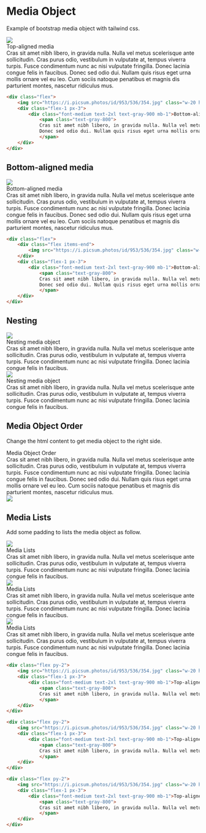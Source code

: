# Media Object

Example of bootstrap media object with tailwind css.

<div class="flex">
    <img src="https://i.picsum.photos/id/953/536/354.jpg" class="w-20 h-20">
    <div class="flex-1 px-3">
        <div class="font-medium text-2xl text-gray-900 mb-1">Top-aligned media</div>
            <span class="text-gray-800">
            Cras sit amet nibh libero, in gravida nulla. Nulla vel metus scelerisque ante sollicitudin. Cras purus odio, vestibulum in vulputate at, tempus viverra turpis. Fusce condimentum nunc ac nisi vulputate fringilla. Donec lacinia congue felis in faucibus.
            Donec sed odio dui. Nullam quis risus eget urna mollis ornare vel eu leo. Cum sociis natoque penatibus et magnis dis parturient montes, nascetur ridiculus mus.
            </span>
    </div>
</div>

```html
<div class="flex">
    <img src="https://i.picsum.photos/id/953/536/354.jpg" class="w-20 h-20">
    <div class="flex-1 px-3">
        <div class="font-medium text-2xl text-gray-900 mb-1">Bottom-aligned media</div>
            <span class="text-gray-800">
            Cras sit amet nibh libero, in gravida nulla. Nulla vel metus scelerisque ante sollicitudin. Cras purus odio, vestibulum in vulputate at, tempus viverra turpis. Fusce condimentum nunc ac nisi vulputate fringilla. Donec lacinia congue felis in faucibus.
            Donec sed odio dui. Nullam quis risus eget urna mollis ornare vel eu leo. Cum sociis natoque penatibus et magnis dis parturient montes, nascetur ridiculus mus.
            </span>
    </div>
</div>
```

## Bottom-aligned media

<div class="flex my-4">
    <div class="flex items-end">
        <img src="https://i.picsum.photos/id/953/536/354.jpg" class="w-20 h-20">
    </div>
    <div class="flex-1 px-3">
        <div class="font-medium text-2xl text-gray-900 mb-1">Bottom-aligned media</div>
            <span class="text-gray-800">
            Cras sit amet nibh libero, in gravida nulla. Nulla vel metus scelerisque ante sollicitudin. Cras purus odio, vestibulum in vulputate at, tempus viverra turpis. Fusce condimentum nunc ac nisi vulputate fringilla. Donec lacinia congue felis in faucibus.
            Donec sed odio dui. Nullam quis risus eget urna mollis ornare vel eu leo. Cum sociis natoque penatibus et magnis dis parturient montes, nascetur ridiculus mus.
            </span>
    </div>
</div>

```html
<div class="flex">
    <div class="flex items-end">
        <img src="https://i.picsum.photos/id/953/536/354.jpg" class="w-20 h-20">
    </div>
    <div class="flex-1 px-3">
        <div class="font-medium text-2xl text-gray-900 mb-1">Bottom-aligned media</div>
            <span class="text-gray-800">
            Cras sit amet nibh libero, in gravida nulla. Nulla vel metus scelerisque ante sollicitudin. Cras purus odio, vestibulum in vulputate at, tempus viverra turpis. Fusce condimentum nunc ac nisi vulputate fringilla. Donec lacinia congue felis in faucibus.
            Donec sed odio dui. Nullam quis risus eget urna mollis ornare vel eu leo. Cum sociis natoque penatibus et magnis dis parturient montes, nascetur ridiculus mus.
            </span>
    </div>
</div>
```

## Nesting
<div class="flex py-2">
    <img src="https://i.picsum.photos/id/953/536/354.jpg" class="w-20 h-20">
    <div class="flex-1 px-3">
        <div class="font-medium text-2xl text-gray-900 mb-1">Nesting media object</div>
            <span class="text-gray-800">
            Cras sit amet nibh libero, in gravida nulla. Nulla vel metus scelerisque ante sollicitudin. Cras purus odio, vestibulum in vulputate at, tempus viverra turpis. Fusce condimentum nunc ac nisi vulputate fringilla. Donec lacinia congue felis in faucibus.
            </span>
            <div class="flex py-2">
                <img src="https://i.picsum.photos/id/953/536/354.jpg" class="w-20 h-20">
                <div class="flex-1 px-3">
                    <div class="font-medium text-2xl text-gray-900 mb-1">Nesting media object</div>
                        <span class="text-gray-800">
                        Cras sit amet nibh libero, in gravida nulla. Nulla vel metus scelerisque ante sollicitudin. Cras purus odio, vestibulum in vulputate at, tempus viverra turpis. Fusce condimentum nunc ac nisi vulputate fringilla. Donec lacinia congue felis in faucibus.
                        </span>
                </div>
            </div>
    </div>
</div>


## Media Object Order
Change the html content to get media object to the right side.
<div class="flex">
    <div class="flex-1 pr-2">
        <div class="font-medium text-2xl text-gray-900 mb-1">Media Object Order</div>
            <span class="text-gray-800">
            Cras sit amet nibh libero, in gravida nulla. Nulla vel metus scelerisque ante sollicitudin. Cras purus odio, vestibulum in vulputate at, tempus viverra turpis. Fusce condimentum nunc ac nisi vulputate fringilla. Donec lacinia congue felis in faucibus.
            Donec sed odio dui. Nullam quis risus eget urna mollis ornare vel eu leo. Cum sociis natoque penatibus et magnis dis parturient montes, nascetur ridiculus mus.
            </span>
    </div>
    <img src="https://i.picsum.photos/id/953/536/354.jpg" class="w-20 h-20">
</div>

## Media Lists
Add some padding to lists the media object as follow.

<div class="flex py-2">
    <img src="https://i.picsum.photos/id/953/536/354.jpg" class="w-20 h-20">
    <div class="flex-1 px-3">
        <div class="font-medium text-2xl text-gray-900 mb-1">Media Lists</div>
            <span class="text-gray-800">
            Cras sit amet nibh libero, in gravida nulla. Nulla vel metus scelerisque ante sollicitudin. Cras purus odio, vestibulum in vulputate at, tempus viverra turpis. Fusce condimentum nunc ac nisi vulputate fringilla. Donec lacinia congue felis in faucibus.
            </span>
    </div>
</div>

<div class="flex py-2">
    <img src="https://i.picsum.photos/id/953/536/354.jpg" class="w-20 h-20">
    <div class="flex-1 px-3">
        <div class="font-medium text-2xl text-gray-900 mb-1">Media Lists</div>
            <span class="text-gray-800">
            Cras sit amet nibh libero, in gravida nulla. Nulla vel metus scelerisque ante sollicitudin. Cras purus odio, vestibulum in vulputate at, tempus viverra turpis. Fusce condimentum nunc ac nisi vulputate fringilla. Donec lacinia congue felis in faucibus.
            </span>
    </div>
</div>

<div class="flex py-2">
    <img src="https://i.picsum.photos/id/953/536/354.jpg" class="w-20 h-20">
    <div class="flex-1 px-3">
        <div class="font-medium text-2xl text-gray-900 mb-1">Media Lists</div>
            <span class="text-gray-800">
            Cras sit amet nibh libero, in gravida nulla. Nulla vel metus scelerisque ante sollicitudin. Cras purus odio, vestibulum in vulputate at, tempus viverra turpis. Fusce condimentum nunc ac nisi vulputate fringilla. Donec lacinia congue felis in faucibus.
            </span>
    </div>
</div>


```html
<div class="flex py-2">
    <img src="https://i.picsum.photos/id/953/536/354.jpg" class="w-20 h-20">
    <div class="flex-1 px-3">
        <div class="font-medium text-2xl text-gray-900 mb-1">Top-aligned media</div>
            <span class="text-gray-800">
            Cras sit amet nibh libero, in gravida nulla. Nulla vel metus scelerisque ante sollicitudin. Cras purus odio, vestibulum in vulputate at, tempus viverra turpis. Fusce condimentum nunc ac nisi vulputate fringilla. Donec lacinia congue felis in faucibus.
            </span>
    </div>
</div>

<div class="flex py-2">
    <img src="https://i.picsum.photos/id/953/536/354.jpg" class="w-20 h-20">
    <div class="flex-1 px-3">
        <div class="font-medium text-2xl text-gray-900 mb-1">Top-aligned media</div>
            <span class="text-gray-800">
            Cras sit amet nibh libero, in gravida nulla. Nulla vel metus scelerisque ante sollicitudin. Cras purus odio, vestibulum in vulputate at, tempus viverra turpis. Fusce condimentum nunc ac nisi vulputate fringilla. Donec lacinia congue felis in faucibus.
            </span>
    </div>
</div>

<div class="flex py-2">
    <img src="https://i.picsum.photos/id/953/536/354.jpg" class="w-20 h-20">
    <div class="flex-1 px-3">
        <div class="font-medium text-2xl text-gray-900 mb-1">Top-aligned media</div>
            <span class="text-gray-800">
            Cras sit amet nibh libero, in gravida nulla. Nulla vel metus scelerisque ante sollicitudin. Cras purus odio, vestibulum in vulputate at, tempus viverra turpis. Fusce condimentum nunc ac nisi vulputate fringilla. Donec lacinia congue felis in faucibus.
            </span>
    </div>
</div>
```
